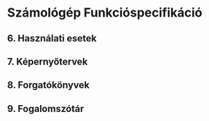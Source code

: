 # Számológép Funkcióspecifikáció

## 6. Használati esetek

## 7. Képernyőtervek

## 8. Forgatókönyvek

## 9. Fogalomszótár

